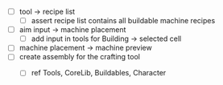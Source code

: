 - [ ] tool → recipe list
	- [ ] assert recipe list contains all buildable machine recipes
- [ ] aim input → machine placement
	- [ ] add input in tools for Building → selected cell
- [ ] machine placement → machine preview
- [ ] create assembly for the crafting tool
	- [ ] ref Tools, CoreLib, Buildables, Character

